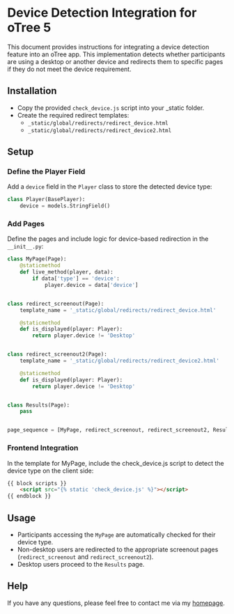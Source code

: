 # Device Detection Integration for oTree 5

This document provides instructions for integrating a device detection 
feature into an oTree app. 
This implementation detects whether participants are using a desktop or 
another device and redirects them to specific pages if they do not meet the device requirement.

## Installation
- Copy the provided ```check_device.js``` script into your _static folder.
- Create the required redirect templates:
    - ```_static/global/redirects/redirect_device.html```
    - ```_static/global/redirects/redirect_device2.html```



## Setup
### Define the Player Field
Add a ```device``` field in the ```Player``` class to store the detected device type:

```python
class Player(BasePlayer):
    device = models.StringField()
```    
    
### Add Pages
Define the pages and include logic for device-based redirection in the ```__init__.py```:

```python
class MyPage(Page):
    @staticmethod
    def live_method(player, data):
        if data['type'] == 'device':
            player.device = data['device']


class redirect_screenout(Page):
    template_name = '_static/global/redirects/redirect_device.html'

    @staticmethod
    def is_displayed(player: Player):
        return player.device != 'Desktop'


class redirect_screenout2(Page):
    template_name = '_static/global/redirects/redirect_device2.html'

    @staticmethod
    def is_displayed(player: Player):
        return player.device != 'Desktop'


class Results(Page):
    pass


page_sequence = [MyPage, redirect_screenout, redirect_screenout2, Results]
```

### Frontend Integration
In the template for MyPage, include the check_device.js script to detect the device type on the client side:

```html
{{ block scripts }}
    <script src="{% static 'check_device.js' %}"></script>
{{ endblock }}
```

## Usage
- Participants accessing the ````MyPage```` are automatically checked for their device type.
- Non-desktop users are redirected to the appropriate screenout pages (````redirect_screenout```` and ````redirect_screenout2````).
- Desktop users proceed to the ````Results```` page.


## Help
If you have any questions, please feel free to contact me via my [homepage](https://www.studies-services.de/en).
